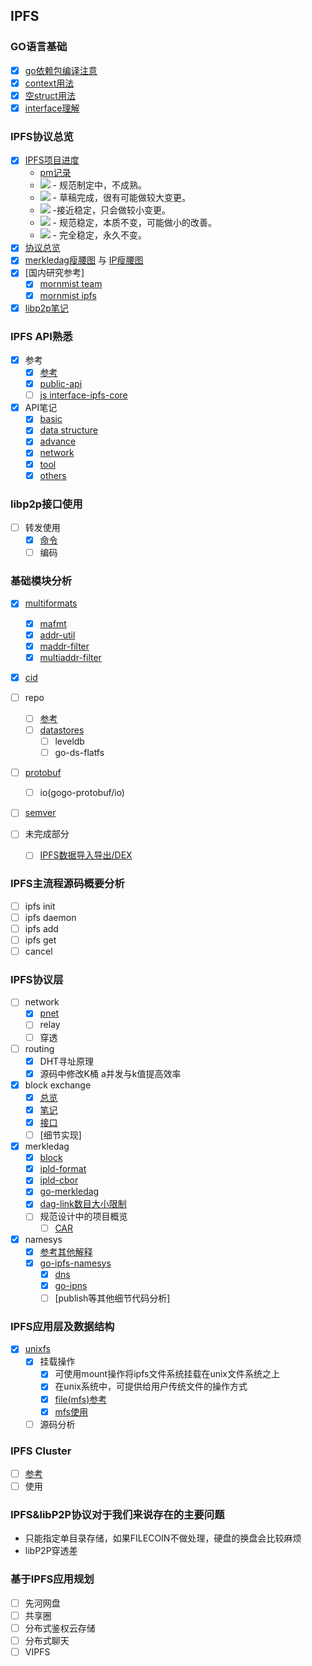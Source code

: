 ## IPFS

### GO语言基础
- [x] [go依赖包编译注意](https://gitlab.com/waynewyang/ipfs/blob/master/doc/compile.md)
- [x] [context用法](https://gitlab.com/waynewyang/ipfs/tree/master/go-basic/context)
- [x] [空struct用法](https://gitlab.com/waynewyang/ipfs/tree/master/go-basic/nullstruct)
- [x] [interface理解](https://gitlab.com/waynewyang/ipfs/tree/master/go-basic/interface)

### IPFS协议总览
- [x] [IPFS项目进度]()
	- [pm记录](https://github.com/ipfs/pm)
	- ![](https://img.shields.io/badge/status-wip-orange.svg?style=flat-square) - 规范制定中，不成熟。
	- ![](https://img.shields.io/badge/status-draft-yellow.svg?style=flat-square) - 草稿完成，很有可能做较大变更。
	- ![](https://img.shields.io/badge/status-reliable-green.svg?style=flat-square) -接近稳定，只会做较小变更。
	- ![](https://img.shields.io/badge/status-stable-brightgreen.svg?style=flat-square) - 规范稳定，本质不变，可能做小的改善。
	- ![](https://img.shields.io/badge/status-permanent-blue.svg?style=flat-square) - 完全稳定，永久不变。
- [x] [协议总览](https://github.com/ipfs/specs/tree/master/architecture)
- [x] [merkledag瘦腰图](https://github.com/ipfs/specs/blob/master/merkledag/mdag.waist.png) 与 [IP瘦腰图](https://github.com/ipfs/specs/blob/master/merkledag/ip.waist.png)
- [x] [国内研究参考]
	- [x] [mornmist team](https://github.com/mornmist/Newcomer-Guide)
	- [x] [mornmist ipfs](https://github.com/mornmist/IPFS-For-Chinese)
- [x] [libp2p笔记](https://gitlab.com/waynewyang/libp2p)

### IPFS API熟悉
- [x] 参考
	- [x] [参考](https://ipfs.docs.apiary.io)
	- [x] [public-api](https://github.com/ipfs/specs/tree/master/public-api)
	- [ ] [js  interface-ipfs-core](https://github.com/ipfs/interface-ipfs-core)
- [x] API笔记
	- [x] [basic](https://gitlab.com/waynewyang/ipfs/blob/master/doc/api/basic.md)
	- [x] [data structure](https://gitlab.com/waynewyang/ipfs/blob/master/doc/api/datastructure.md)
	- [x] [advance](https://gitlab.com/waynewyang/ipfs/blob/master/doc/api/adv.md)
	- [x] [network](https://gitlab.com/waynewyang/ipfs/blob/master/doc/api/net.md)
	- [x] [tool](https://gitlab.com/waynewyang/ipfs/blob/master/doc/api/tool.md)
	- [x] [others](https://gitlab.com/waynewyang/ipfs/blob/master/doc/api/others.md) 

### libp2p接口使用
- [ ] 转发使用
	- [x] [命令](https://gitlab.com/waynewyang/ipfs/blob/master/doc/network.md)
	- [ ] 编码

### 基础模块分析
- [x] [multiformats](https://gitlab.com/waynewyang/ipfs/blob/master/doc/multiformat.md)
  - [x] [mafmt](https://gitlab.com/waynewyang/ipfs/blob/master/multiaddrs/mafmt)
  - [x] [addr-util](https://gitlab.com/waynewyang/ipfs/blob/master/multiaddrs/addr-util)
  - [x] [maddr-filter](https://gitlab.com/waynewyang/ipfs/blob/master/multiaddrs/maddr-filter)
  - [x] [multiaddr-filter](https://gitlab.com/waynewyang/ipfs/blob/master/multiaddrs/multiaddr-filter)
- [x] [cid](https://gitlab.com/waynewyang/ipfs/blob/master/doc/cid.md)

- [ ] repo
	- [ ] [参考 ](https://github.com/ipfs/specs/tree/master/repo) 
	- [ ] [datastores](https://gitlab.com/waynewyang/ipfs/blob/master/doc/datastores.md)
  		- [ ] leveldb
		- [ ] go-ds-flatfs
- [ ] [protobuf](https://gitlab.com/waynewyang/ipfs/blob/master/protobuf)
  - [ ] io(gogo-protobuf/io)
- [ ] [semver](https://gitlab.com/waynewyang/ipfs/blob/master/semver)
- [ ] 未完成部分
  - [ ] [IPFS数据导入导出/DEX](https://github.com/ipfs/specs/tree/master/dex)

### IPFS主流程源码概要分析
- [ ] ipfs init
- [ ] ipfs daemon
- [ ] ipfs add
- [ ] ipfs get
- [ ] cancel

### IPFS协议层
- [ ] network
	- [x] [pnet](https://gitlab.com/waynewyang/ipfs/blob/master/go-libp2p-interface-pnet)
	- [ ] relay
	- [ ] 穿透
- [ ] routing
	- [x] DHT寻址原理
	- [x] 源码中修改K桶 a并发与k值提高效率
- [x] block exchange
	- [x] [总览](https://github.com/ipfs/specs/tree/master/bitswap)
	- [x] [笔记](https://gitlab.com/waynewyang/ipfs/tree/master/bitswap/bitswap)
	- [x] [接口](https://gitlab.com/waynewyang/ipfs/tree/master/bitswap/exchange)
	- [ ] [细节实现] 
- [x] merkledag
	- [x] [block](https://gitlab.com/waynewyang/ipfs/tree/master/ipld/block)
	- [x] [ipld-format](https://gitlab.com/waynewyang/ipfs/tree/master/ipld/ipld-format)
	- [x] [ipld-cbor](https://gitlab.com/waynewyang/ipfs/tree/master/ipld/ipld-cbor)
	- [x] [go-merkledag](https://gitlab.com/waynewyang/ipfs/tree/master/ipld/go-merkledag)
	- [x] [dag-link数目大小限制](https://gitlab.com/waynewyang/ipfs/tree/master/ipld/dag-link数目大小限制)
	- [ ] 规范设计中的项目概览
		- [ ] [CAR](https://github.com/ipld/specs/blob/master/CAR.md)
- [x] namesys
	- [x] [参考其他解释](https://www.jianshu.com/p/04d3e3cc9f1c)
	- [x] [go-ipfs-namesys](https://gitlab.com/waynewyang/ipfs/tree/master/ipns/go-ipfs-namesys)
		- [x] [dns](https://gitlab.com/waynewyang/ipfs/tree/master/ipns/go-ipfs-namesys/dns) 
		- [x] [go-ipns](https://gitlab.com/waynewyang/ipfs/tree/master/ipns/go-ipns)
		- [ ] [publish等其他细节代码分析]

### IPFS应用层及数据结构
- [x] [unixfs](https://gitlab.com/waynewyang/ipfs/tree/master/unixfs)
  - [x] 挂载操作
    - [x] 可使用mount操作将ipfs文件系统挂载在unix文件系统之上
    - [x] 在unix系统中，可提供给用户传统文件的操作方式 
    - [x] [file(mfs)参考](https://github.com/ipfs/interface-ipfs-core/blob/master/SPEC/FILES.md#mutable-file-system)
    - [x] [mfs使用](https://gitlab.com/waynewyang/ipfs/blob/master/doc/image/ipfs_files.png) 
  - [ ] 源码分析

### IPFS Cluster
- [ ] [参考](https://github.com/ipfs/ipfs-cluster)
- [ ] 使用

### IPFS&libP2P协议对于我们来说存在的主要问题
- 只能指定单目录存储，如果FILECOIN不做处理，硬盘的换盘会比较麻烦
- libP2P穿透差

### 基于IPFS应用规划
- [ ] 先河网盘
- [ ] 共享圈
- [ ] 分布式鉴权云存储
- [ ] 分布式聊天
- [ ] VIPFS
